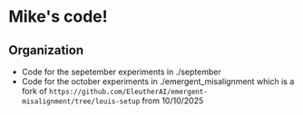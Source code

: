 # Mike's code!
## Organization
- Code for the sepetember experiments in ./september
- Code for the october experiments in ./emergent_misalignment which is a fork of `https://github.com/EleutherAI/emergent-misalignment/tree/louis-setup` from 10/10/2025
